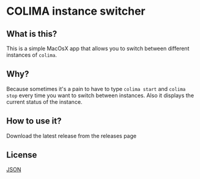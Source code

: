 # COLIMA instance switcher

## What is this?

This is a simple MacOsX app that allows you to switch between different instances of `colima`. 

## Why?

Because sometimes it's a pain to have to type `colima start` and `colima stop` every time you want to switch between instances. Also it displays the current status of the instance.

## How to use it?

Download the latest release from the releases page

## License

[JSON](http://www.json.org/license.html)